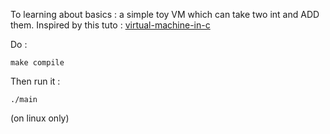 To learning about basics : a simple toy VM which can take two int and ADD them. Inspired by this tuto : [virtual-machine-in-c](https://web.archive.org/web/20200121100942/https://blog.felixangell.com/virtual-machine-in-c/)

Do :
```
make compile
```
Then run it :
```
./main
```

(on linux only)
